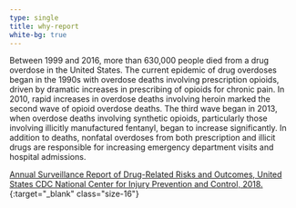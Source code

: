 ```yaml
---
type: single
title: why-report
white-bg: true
---
```


Between 1999 and 2016, more than 630,000 people died from a drug overdose in the United States. The current epidemic of drug overdoses began in the 1990s with overdose deaths involving prescription opioids, driven by dramatic increases in prescribing of opioids for chronic pain. In 2010, rapid increases in overdose deaths involving heroin marked the second wave of opioid overdose deaths. The third wave began in 2013, when overdose deaths involving synthetic opioids, particularly those involving illicitly manufactured fentanyl, began to increase significantly. In addition to deaths, nonfatal overdoses from both prescription and illicit drugs are responsible for increasing emergency department visits and hospital admissions.

[Annual Surveillance Report of Drug-Related Risks and Outcomes, United States CDC National Center for Injury Prevention and Control, 2018.](https://www.cdc.gov/drugoverdose/pdf/pubs/2018-cdc-drug-surveillance-report.pdf){:target="_blank" class="size-16"}
